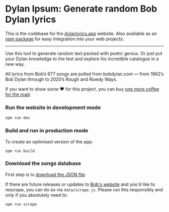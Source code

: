 # Dylan Ipsum: Generate random Bob Dylan lyrics

This is the codebase for the [dylanlyrics.app](https://www.dylanlyrics.app/) website.
Also available as an [npm package](https://github.com/brodysmith1/dylan-ipsum-npm) for easy integration into your web projects.

<hr>

Use this tool to generate random text packed with poetic genius. Or just put your Dylan knowledge to the test and explore his incredible catalogue in a new way.

All lyrics from Bob’s 677 songs are pulled from bobdylan.com — from 1962’s Bob Dylan through to 2020’s Rough and Rowdy Ways.

If you want to show some ❤️ for this project, you can buy <a href="https://www.buymeacoffee.com/brods">one more coffee for the road</a>.

### Run the website in development mode

```
npm run dev
```

### Build and run in production mode

To create an optimised version of the app:

```
npm run build
```

### Download the songs database

First step is to <a href="https://www.dylanlyrics.app/downloads/songs.json" download>download the JSON file</a>.

If there are future releases or updates to <a href="https://www.bobdylan.com/">Bob's website</a> and you'd like to rescrape, you can do so via `data/scrape.js`. Please run this responsibly and only if you absolutely need to:

```
npm run scrape
```
